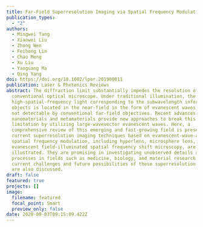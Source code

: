 ```yaml
---
title: Far-Field Superresolution Imaging via Spatial Frequency Modulation
publication_types:
  - "2"
authors:
  - Mingwei Tang
  - Xiaowei Liu
  - Zhong Wen
  - Feihong Lin
  - Chao Meng
  - Xu Liu
  - Yaoguang Ma
  - Qing Yang
doi: https://doi.org/10.1002/lpor.201900011
publication: Laser & Photonics Reviews
abstract: The diffraction limit substantially impedes the resolution of the
  conventional optical microscope. Under traditional illumination, the
  high-spatial-frequency light corresponding to the subwavelength information of
  objects is located in the near-field in the form of evanescent waves, and thus
  not detectable by conventional far-field objectives. Recent advances in
  nanomaterials and metamaterials provide new approaches to break this
  limitation by utilizing large-wavevector evanescent waves. Here, a
  comprehensive review of this emerging and fast-growing field is presented. The
  current superresolution imaging techniques based on evanescent-wave-assisted
  spatial frequency modulation, including hyperlens, microsphere lens, and
  evanescent field-illuminated spatial frequency shift microscopy, are
  illustrated. They are promising in investigating unobserved details and
  processes in fields such as medicine, biology, and material research. Some
  current challenges and future possibilities of these superresolution methods
  are also discussed.
draft: false
featured: true
projects: []
image:
  filename: featured
  focal_point: Smart
  preview_only: false
date: 2020-09-03T09:15:09.422Z
---
```

